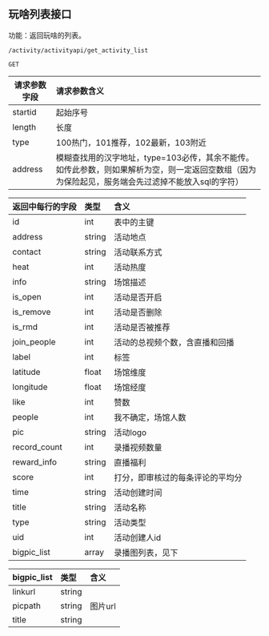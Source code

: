 ## 玩啥列表接口

功能：返回玩啥的列表。  
~~~
/activity/activityapi/get_activity_list
~~~
~~~
GET
~~~

| 请求参数字段        | 请求参数含义  |
| -------- |:------|
|startid|  起始序号|
|length|  长度|
|type| 100热门，101推荐，102最新，103附近 |
|address|  模糊查找用的汉字地址，type=103必传，其余不能传。如传此参数，则如果解析为空，则一定返回空数组（因为为保险起见，服务端会先过滤掉不能放入sql的字符）|


| 返回中每行的字段        | 类型 |含义  |
| -------- |:------|:------|
| id          | int    | 表中的主键 |
| address     | string | 活动地点 |
| contact     | string | 活动联系方式 |
| heat        | int | 活动热度 |
| info        | string | 场馆描述 |
| is_open     | int | 活动是否开启 |
| is_remove   | int | 活动是否删除 |
| is_rmd      | int | 活动是否被推荐 |
| join_people | int | 活动的总视频个数，含直播和回播 |
| label       | int | 标签 |
| latitude    | float | 场馆维度 |
| longitude   | float | 场馆经度 |
| like        | int | 赞数 |
| people      | int | 我不确定，场馆人数 |
| pic         | string | 活动logo |
| record_count | int  | 录播视频数量 |
| reward_info  | string | 直播福利 |
| score       | int | 打分，即审核过的每条评论的平均分 |
| time        | string  | 活动创建时间 |
| title       | string | 活动名称 |
| type        | string | 活动类型 |
| uid         | int | 活动创建人id |
| bigpic_list | array | 录播图列表，见下 |

|  bigpic_list       | 类型 |含义  |
| -------- |:------|:------|
| linkurl   | string |  |
| picpath   | string | 图片url |
| title     | string |  |

